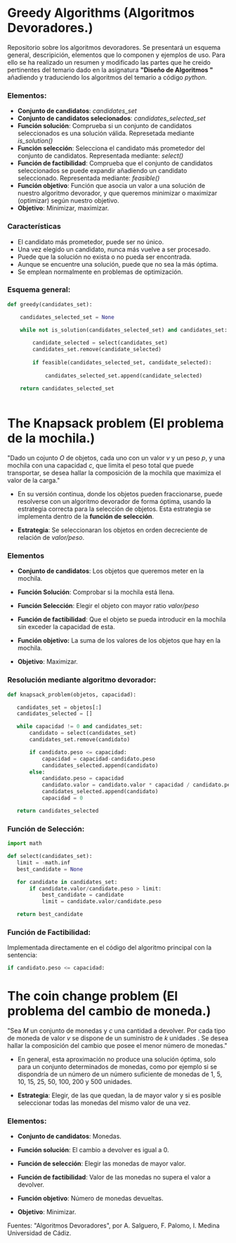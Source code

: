 # Greedy Algorithms (Algoritmos Devoradores.)
Repositorio sobre los algoritmos devoradores. 
Se presentará un esquema general, descripición, 
elementos que lo componen y ejemplos de uso. Para ello se
ha realizado un resumen y modificado las partes que he creido pertinentes
del temario dado en la asignatura **"Diseño de Algoritmos "** añadiendo
y traduciendo los algoritmos del temario a código *python*.

### Elementos:

- **Conjunto de candidatos**: *candidates_set*
- **Conjunto de candidatos selecionados**: *candidates_selected_set*
- **Función solución**: Comprueba si un conjunto de candidatos
 seleccionados es una solución válida. Represetada mediante *is_solution()*
- **Función selección**: Selecciona el candidato más prometedor del conjunto 
de candidatos. Representada mediante: *select()*
- **Función de factibilidad**: Comprueba que el conjunto de candidatos seleccionados
 se puede expandir añadiendo un candidato seleccionado. Representada mediante:
 *feasible()*
- **Función objetivo**: Función que asocia un valor a una solución de nuestro
algoritmo devorador, y que queremos minimizar o maximizar (optimizar)
según nuestro objetivo.
- **Objetivo**: Minimizar, maximizar.


### Características
- El candidato más prometedor, puede ser no único.
- Una vez elegido un candidato, nunca más vuelve a ser procesado.
- Puede que la solución no exista o no pueda ser encontrada.
- Aunque se encuentre una solución, puede que no sea la más óptima.
- Se emplean normalmente en problemas de optimización.


### Esquema general:
```python
def greedy(candidates_set):

    candidates_selected_set = None

    while not is_solution(candidates_selected_set) and candidates_set:
        
        candidate_selected = select(candidates_set)
        candidates_set.remove(candidate_selected)
        
        if feasible(candidates_selected_set, candidate_selected):
            
            candidates_selected_set.append(candidate_selected)
     
    return candidates_selected_set   
    
```

# The Knapsack problem (El problema de la mochila.)

"Dado un cojunto *O* de objetos, cada uno con un valor *v* y un peso
 *p*, y una mochila con una capacidad  *c*, que limita el peso total que puede transportar,
 se desea hallar la composición de la mochila que maximiza el valor de la carga."
 
 - En su versión continua, donde los objetos pueden fraccionarse, puede
 resolverse con un algoritmo devorador de forma óptima, usando la 
 estrategia correcta para la selección de objetos. Esta estrategia
 se implementa dentro de la **función de selección**.
 
 - **Estrategia**: Se seleccionaran los objetos en orden decreciente de relación
 de *valor/peso*.
 
 ### Elementos
 
 - **Conjunto de candidatos**:  Los objetos que queremos meter en la mochila.
 
 - **Función Solución**: Comprobar si la mochila está llena.
 
 - **Función Selección**: Elegir el objeto con mayor ratio *valor/peso*
 
 - **Función de factibilidad**: Que el objeto se pueda introducir en la 
 mochila sin exceder la capacidad de esta.
 
 - **Función objetivo:** La suma de los valores de los objetos que hay
 en la mochila.
 
 - **Objetivo**: Maximizar.
 
 ### Resolución mediante algoritmo devorador:
 
 ```python
def knapsack_problem(objetos, capacidad):

    candidates_set = objetos[:]
    candidates_selected = []

    while capacidad != 0 and candidates_set:
        candidato = select(candidates_set)
        candidates_set.remove(candidato)

        if candidato.peso <= capacidad:
            capacidad = capacidad-candidato.peso
            candidates_selected.append(candidato)
        else:
            candidato.peso = capacidad
            candidato.valor = candidato.valor * capacidad / candidato.peso
            candidates_selected.append(candidato)
            capacidad = 0

    return candidates_selected


```

### Función de Selección:
 
 ```python
import math

def select(candidates_set):
    limit = -math.inf
    best_candidate = None

    for candidate in candidates_set:
        if candidate.valor/candidate.peso > limit:
            best_candidate = candidate
            limit = candidate.valor/candidate.peso

    return best_candidate


 ```
 ### Función de Factibilidad:
 Implementada directamente en el código del algoritmo principal con
 la sentencia: 
 ```python
if candidato.peso <= capacidad:  
```
 
# The coin change problem (El problema del cambio de moneda.)

"Sea *M* un conjunto de monedas y *c* una cantidad a devolver. Por cada
tipo de moneda de valor *v* se dispone de un suministro  de *k* unidades
. Se desea hallar la composición del cambio  que posee el menor número de
monedas."

- En general, esta aproximación no produce una solución óptima,
solo para un conjunto determinados de monedas, como por ejemplo
si se dispondría de un número de un número suficiente de monedas de
1, 5, 10, 15, 25, 50, 100, 200 y 500 unidades.

- **Estrategia**: Elegir, de las que quedan, la de mayor valor y si es posible
seleccionar todas las monedas del mismo valor de una vez.

### Elementos:

- **Conjunto de candidatos**: Monedas.

- **Función solución**: El cambio a devolver es igual a 0.

- **Función de selección**: Elegir las monedas de mayor valor.

- **Función de factibilidad**: Valor de las monedas no supera el valor a devolver.

- **Función objetivo**: Número de monedas devueltas.

- **Objetivo**: Minimizar. 
 
 
 
 
 
 
 
 Fuentes: "Algoritmos Devoradores", por A. Salguero, F. Palomo, I. Medina
Universidad de Cádiz.
 
 